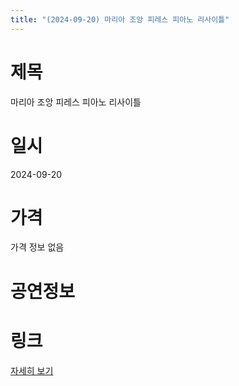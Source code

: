 ```yaml
---
title: "(2024-09-20) 마리아 조앙 피레스 피아노 리사이틀"
---
```


# 제목
마리아 조앙 피레스 피아노 리사이틀

# 일시
2024-09-20

# 가격
가격 정보 없음

# 공연정보


# 링크
[자세히 보기](https://www.sac.or.kr/site/main/show/show_view?SN=62288, "https://www.sac.or.kr/site/main/show/show_view?SN=62288")
